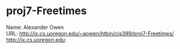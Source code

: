 # proj7-Freetimes  

Name: Alexander Owen  
URL: http://ix.cs.uoregon.edu/~aowen/htbin/cis399/proj7-Freetimes/  
http://ix.cs.uoregon.edu:    









